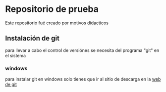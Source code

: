# Repositorio de prueba

Este repositorio fué creado por motivos didacticos

## Instalación de git

para llevar a cabo el control de versiónes
se necesita del programa "git" en el sistema

### windows

para instalar git en windows solo tienes que ir al sitio de descarga en la
[web de git](https://git-scm.com/download/win,")
